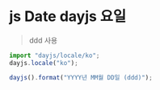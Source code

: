 # js Date dayjs 요일

> ddd 사용

```js
import "dayjs/locale/ko";
dayjs.locale("ko");

dayjs().format("YYYY년 MM월 DD일 (ddd)");
```
